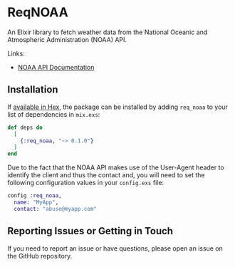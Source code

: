 # ReqNOAA

An Elixir library to fetch weather data from the National Oceanic and Atmospheric Administration (NOAA) API.

Links:
- [NOAA API Documentation](https://www.weather.gov/documentation/services-web-api)

## Installation

If [available in Hex](https://hex.pm/docs/publish), the package can be installed
by adding `req_noaa` to your list of dependencies in `mix.exs`:

```elixir
def deps do
  [
    {:req_noaa, "~> 0.1.0"}
  ]
end
```

Due to the fact that the NOAA API makes use of the User-Agent header to identify the client and thus the contact and, you will need to set the following configuration values in your `config.exs` file:

```elixir
config :req_noaa,
  name: "MyApp",
  contact: "abuse@myapp.com"
```

## Reporting Issues or Getting in Touch
If you need to report an issue or have questions, please open an issue on the GitHub repository.
